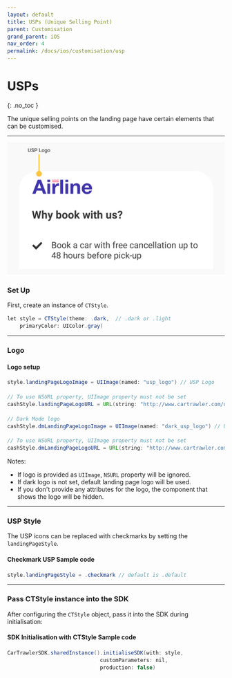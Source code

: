 ```yaml
---
layout: default
title: USPs (Unique Selling Point)
parent: Customisation
grand_parent: iOS
nav_order: 4
permalink: /docs/ios/customisation/usp
---
```


# USPs

{: .no_toc }

The unique selling points on the landing page have certain elements that can be customised. 

---

![](/uploads/usp_banner.svg)

### Set Up

First, create an instance of `CTStyle`. 

```java
let style = CTStyle(theme: .dark,  // .dark or .light
    primaryColor: UIColor.gray)
``` 
---


### Logo

#### Logo setup
```java
style.landingPageLogoImage = UIImage(named: "usp_logo") // USP Logo

// To use NSURL property, UIImage property must not be set
cashStyle.landingPageLogoURL = URL(string: "http://www.cartrawler.com/usp_logo.png") // USP Logo 

// Dark Mode logo
cashStyle.dmLandingPageLogoImage = UIImage(named: "dark_usp_logo") // USP Logo

// To use NSURL property, UIImage property must not be set
cashStyle.dmLandingPageLogoURL = URL(string: "http://www.cartrawler.com/dark_usp_logo.png") // USP Logo
```
Notes: 
* If logo is provided as `UIImage`, `NSURL` property will be ignored.
* If dark logo is not set, default landing page logo will be used.
* If you don't provide any attributes for the logo, the component that shows the logo will be hidden. 

---

### USP Style

The USP icons can be replaced with checkmarks by setting the `landingPageStyle`. 

#### Checkmark USP Sample code 
```java
style.landingPageStyle = .checkmark // default is .default
```

---

### Pass CTStyle instance into the SDK 

After configuring the `CTStyle` object, pass it into the SDK during initialisation:

#### SDK Initialisation with CTStyle Sample code
```java
CarTrawlerSDK.sharedInstance().initialiseSDK(with: style,
                              customParameters: nil,
                              production: false)
```
